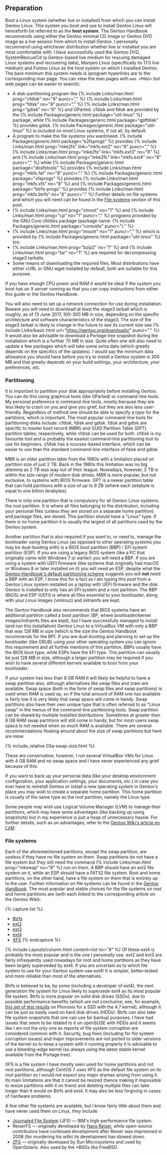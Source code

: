 <!-- 3 -->
## Preparation
Boot a Linux system (whether live or installed) from which you can install Gentoo Linux. This system you boot and use to install Gentoo Linux will henceforth be referred to as the **host system**. The Gentoo Handbook recommends using either the Gentoo minimal CD image or Gentoo DVD image as a live session from which to install Gentoo. I personally recommend using whichever distribution whether live or installed you are most comfortable with. I have successfully used the Gentoo DVD, SystemRescueCd (a Gentoo-based live medium for rescuing damaged Linux systems and recovering data), Manjaro Linux (specifically its 17.0 live medium) and Funtoo Linux as the host system on which I installed Gentoo. The bare minimum this system needs is (program hyperlinks are to the corresponding man page. You can view the man pages with `man <PROG>` but web pages can be easier to search):

* A disk-partitioning program like {% include Links/man.html prog="cfdisk" no="8" puncr="," %} {% include Links/man.html prog="fdisk" no="8" puncr="," %} {% include Links/man.html prog="gdisk" no="8" %} and GParted. cfdisk and fdisk are provided by the {% include Packages/generic.html package="util-linux" %} package, while {% include Packages/generic.html package="gptfdisk" %} provides gdisk. {% include Packages/generic.html package="util-linux" %} is included on most Linux systems, if not all, by default. 
* A program to make the file systems you want/need. {% include Packages/generic.html package="e2fsprogs" %} provides {% include Links/man.html prog="mke2fs" link="mkfs.ext2" no="8" puncr="," %} {% include Links/man.html prog="mke2fs" link="mkfs.ext3" no="8" %} and {% include Links/man.html prog="mke2fs" link="mkfs.ext4" no="8" puncr="," %} while {% include Packages/generic.html package="dosfstools" %} provides {% include Links/man.html prog="mkfs.fat" no="8" puncr="." %} {% include Packages/generic.html package="xfsprogs" %} provides {% include Links/man.html prog="mkfs.xfs" no="8" %} and {% include Packages/generic.html package="btrfs-progs" %} provides {% include Links/man.html prog="mkfs.btrfs" no="8" puncr="." %} Further details on file systems and which you will need can be found in the [File systems](#file-systems) section of this post.
* {% include Links/man.html prog="chroot" no="1" %} and {% include Links/man.html prog="cp" no="1" puncr="," %} programs provided by the GNU Core Utilities package (package name: {% include Packages/generic.html package="coreutils" puncr=")." %}
* {% include Links/man.html prog="mount" no="1" puncr="," %} which is provided by {% include Packages/generic.html package="util-linux" %} too. 
* {% include Links/man.html prog="bzip2" no="1" %} and {% include Links/man.html prog="tar" no="1" %} are required for decompressing stage3 tarballs. 
* Some means of downloading the required files. Most distributions have either cURL or GNU wget installed by default, both are suitable for this purpose. 

If you have enough CPU power and RAM it would be ideal if the system you boot has an X server running so that you can copy instructions from either this guide or the Gentoo Handbook. 

You will also need to set up a network connection for use during installation. Beware you will need to download at least the stage3 tarball which is roughly, as of 13 June 2017, 100-300 MB in size, depending on the specific architecture and software characteristics of the stage3. The size of the stage3 tarball is likely to change in the future to see its current size see {% include Links/basic.html url="https://gentoo.org/downloads/" puncr="." %} It would also be advisable to download a Portage tree snapshot during the installation which is a further 70 MB in size. Quite often one will also need to update a few packages which will take some extra data (which greatly depends on the specifics of the updates). I would say the minimum data allowance you should have before you try to install a Gentoo system is 300 MB and that greatly depends on your build settings, your architecture, your preferences, <i>etc.</i>

### Partitioning
It is important to partition your disk appropriately before installing Gentoo. You can do this using graphical tools (like GParted) or command-line tools. My personal preference is command-line tools, mostly because they are less likely to crash on you and give you grief, but they are also less user-friendly. Regardless of method one should be able to specify a *type* for the partitions, which is important. The most popular command-line tools for partitioning disks include: cfdisk, fdisk and gdisk. fdisk and gdisk are specific to master boot record (MBR) and GUID Partition Table (GPT) partition tables, respectively, while cfdisk can be used for both. cfdisk is my favourite tool and is probably the easiest command-line partitioning tool to use for beginners. cfdisk has a ncurses-based interface, which can be easier to use than the standard command-line interface of fdisk and gdisk. 

MBR is an older partition table from the 1980s with a limitation placed on partition size of just 2 TB. Back in the 1980s this limitation was no big dilemma as 2 TB was way out of their league. Nowadays, however, 2 TB is within the size range of modern disk drives. MBR is more popular, but not exclusive, to systems with BIOS firmware. GPT is a newer partition table that can hold partitions with a size of up to 9 ZB (where each zetabyte is equal to one billion terabytes).

There is only one partition that is compulsory for all Gentoo Linux systems: the root partition. It is where all files belonging to the distribution, including your personal files (unless they are stored on a separate home partition) and package files, are stored. This partition should have a "Linux" type. If there is no home partition it is usually the largest of all partitions used by the Gentoo system.

Another partition that is also required if you want to, or need to, manage the bootloader using Gentoo Linux (as opposed to other operating systems you may be dual-booting with) is a BIOS boot partition (BBP) / EFI system partition (ESP). If you are using a legacy BIOS system (like a PC that originally came with Windows 7 or earlier) you will need a BBP. If you are using a system with UEFI firmware (like systems that originally had macOS or Windows 8 or later installed on it) you will need an ESP, despite what the [Gentoo Handbook's default partitioning scheme](https://wiki.gentoo.org/wiki/Handbook:AMD64/Installation/Disks#Default_partitioning_scheme) suggests you will **not** need a BBP with an ESP, I know this for a fact as I am typing this post from a Gentoo Linux system installed on a laptop with UEFI firmware and the disk Gentoo is installed to only has an EFI system and a root partition. The BBP (BIOS) and ESP (UEFI) is where all files essential to your bootloader, along with your Linux images (vmlinuz) and initramfs are kept. 

The Gentoo Handbook also recommends that BIOS systems have an additional partition called a boot partition (BP, where bootloader/kernel images/initramfs files are kept), but I have successfully managed to install (and run this installation) Gentoo Linux to a VirtualBox VM with only a BBP that was 128 MB in size (which is the size the Gentoo Handbook recommends for the BP). If you are dual-booting and planning to set up the bootloader (like GRUB) using your other operating system you can ignore this requirement and all further mentions of this partition. BBPs usually have the BIOS boot type, while ESPs have the EFI type. This partition can usually be just 128 MB in size, although a larger partition may be required if you wish to have several different kernels available to boot from your bootloader.  

If your system has less than 8 GB RAM it will likely be helpful to have a swap partition also, although alternatives like swap files and zram are available. Swap space (both in the form of swap files and swap partitions) is used when RAM is used up, so if the total amount of RAM one has available is fairly low it is very likely that swap space will come in handy. Swap partitions also have their own unique type that is often referred to as "Linux swap" in the menus of the command-line partitioning tools. Swap partition can be shared by multiple installed distributions. Sometimes at greater than 8 GB RAM swap partitions will still come in handy, but for most users swap space is not needed when so much RAM is available. There are several recommendations floating around about the size of swap partitions but here are mine:

{% include_relative 03a-swap-size.html %}

These are conservative, however, I run several VirtualBox VMs for Linux with 4 GB RAM and no swap space and I have never experienced any grief because of this. 

If you want to back up your personal data (like your desktop environment configuration, your application settings, your documents, *etc.*) in case you ever have to reinstall Gentoo or install a new operating system in Gentoo's place you may wish to create a separate home partition. This home partition is usually of the same type as the root partition, namely the Linux type. 

Some people may wish use Logical Volume Manager (LVM) to manage their partitions, which may have some advantages (like backing up using snapshots) but in my experience is just a heap of unnecessary hassle. For further details, such as on advantages, refer to the [Gentoo Wiki's article on LVM](https://wiki.gentoo.org/wiki/LVM).

### File systems
Each of the aforementioned partitions, except the swap partition, are useless if they have no file system on them. Swap partitions do not have a file system but they still need the command {% include Links/man.html prog="mkswap" no="8" %} run on them. A BBP should have an ext2 file system on it, while an ESP should have a FAT32 file system. Root and home partitions, on the other hand, have a file system on them that is entirely up to the user. Further information on file systems can be found in the [Gentoo Handbook](https://wiki.gentoo.org/wiki/Handbook:AMD64/Installation/Disks#Creating_file_systems). The most popular and stable choices for the file systems on root and home partitions are (with each linked to the corresponding article on the Gentoo Wiki):

{% capture list %}
* [Btrfs](https://wiki.gentoo.org/wiki/Btrfs)
* [ext2](https://wiki.gentoo.org/wiki/ext2)
* [ext3](https://wiki.gentoo.org/wiki/ext3)
* [ext4](https://wiki.gentoo.org/wiki/ext4)
* [XFS](https://wiki.gentoo.org/wiki/XFS)
{% endcapture %}

{% include Layouts/column.html content=list no="8" %} 
Of these ext4 is probably the most popular and is the one I personally use. ext2 and ext3 are fairly infrequently used nowadays for root and home partitions as they have been largely superseded by ext4. If you are uncertain as to which file system to use for your Gentoo system use ext4! It is simpler, better-tested and more reliable than most of the alternatives. 

Btrfs is believed to be, by some (including a developer of ext4), the next generation file system for Linux likely to supersede ext4 as its most popular file system. Btrfs is more popular on solid disk drives (SSDs), due to possible performance benefits (which are not conclusive, see, for example, [this set of test results](http://openbenchmarking.org/result/1608041-LO-LINUX44BT99) on Phoronix for a SSD with the 4.7 kernel), although it can be just as easily used on hard disk drives (HDDs). Btrfs can also take file system snapshots that one can use for backup purposes. I have had issues that seem to be related to it on openSUSE with HDDs and it seems like I am not the only one as reports of file system corruption are considered common with it. Security, bug fixes (including for file system corruption issues) and major improvements are not ported to older versions of the kernel so to keep a system with it running properly it is advisable to use a bleeding-edge kernel (so always using the latest stable kernel available from the Portage tree).  

XFS is a file system I have mostly seen used for home partitions and not root partitions, although CentOS 7 uses XFS as the default file system on its root partition so I would not expect any major dramas arising from using it. Its main limitations are that it cannot be resized (hence making it impossible to resize partitions with it on them) and deleting multiple files can take longer than it would on Btrfs and ext4. It may also be less forgiving in cases of hardware problems. 

A few other file systems are available, but I know fairly little about them and have never used them on Linux, they include:

* [Journaled File System](https://wiki.gentoo.org/wiki/JFS) (JFS) &mdash; IBM's high-performance file system. 
* ReiserFS &mdash; originally developed by [Hans Reiser](https://en.wikipedia.org/wiki/Hans_Reiser), while open-source contributors have continued development after Reiser was imprisoned in 2008 (for murdering his wife) its development has slowed down. 
* [ZFS](https://wiki.gentoo.org/wiki/ZFS) &mdash; originally developed by Sun Microsystems and used by OpenSolaris. Also used by the *BSDs like FreeBSD. 
